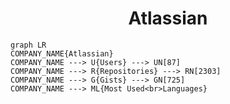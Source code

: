 <h1 align="center">Atlassian</h1>

```mermaid
graph LR
COMPANY_NAME{Atlassian}
COMPANY_NAME ---> U{Users} ---> UN[87]
COMPANY_NAME ---> R{Repositories} ---> RN[2303]
COMPANY_NAME ---> G{Gists} ---> GN[725]
COMPANY_NAME ---> ML{Most Used<br>Languages}
```
